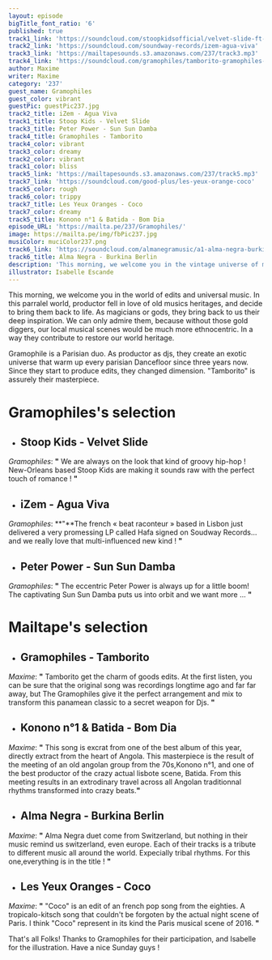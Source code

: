 ```yaml
---
layout: episode
bigTitle_font_ratio: '6'
published: true
track1_link: 'https://soundcloud.com/stoopkidsofficial/velvet-slide-ft-jo'
track2_link: 'https://soundcloud.com/soundway-records/izem-agua-viva'
track3_link: 'https://mailtapesounds.s3.amazonaws.com/237/track3.mp3'
track4_link: 'https://soundcloud.com/gramophiles/tamborito-gramophiles-edit-4'
author: Maxime
writer: Maxime
category: '237'
guest_name: Gramophiles
guest_color: vibrant
guestPic: guestPic237.jpg
track2_title: iZem - Agua Viva
track1_title: Stoop Kids - Velvet Slide
track3_title: Peter Power - Sun Sun Damba
track4_title: Gramophiles - Tamborito
track4_color: vibrant
track3_color: dreamy
track2_color: vibrant
track1_color: bliss
track5_link: 'https://mailtapesounds.s3.amazonaws.com/237/track5.mp3'
track7_link: 'https://soundcloud.com/good-plus/les-yeux-orange-coco'
track5_color: rough
track6_color: trippy
track7_title: Les Yeux Oranges - Coco
track7_color: dreamy
track5_title: Konono n°1 & Batida - Bom Dia
episode_URL: 'https://mailta.pe/237/Gramophiles/'
image: https://mailta.pe/img/fbPic237.jpg
musiColor: muciColor237.png
track6_link: 'https://soundcloud.com/almanegramusic/a1-alma-negra-burkina-berlin'
track6_title: Alma Negra - Burkina Berlin
description: 'This morning, we welcome you in the vintage universe of music.'
illustrator: Isabelle Escande
---
```

<p id="introduction"> This morning, we welcome you in the world of edits and universal music. In this parralel world, productor fell in love of old musics heritages, and decide to bring them back to life. As magicians or gods, they bring back to us their deep inspiration. We can only admire them, because without those gold diggers, our local musical scenes would be much more ethnocentric. In a way they contribute to restore our world heritage.

Gramophile is a Parisian duo. As productor as djs, they create an exotic universe that warm up every parisian Dancefloor since three years now. Since they start to produce edits, they changed dimension. "Tamborito" is assurely their masterpiece.  </p>

# **Gramophiles's selection**

+ ## Stoop Kids - Velvet Slide

_Gramophiles_: **"** We are always on the look that kind of groovy hip-hop !  New-Orleans based Stoop Kids are making it sounds raw with the perfect touch of romance ! **"**

+ ## iZem - Agua Viva
_Gramophiles_: **"**The french « beat raconteur » based in Lisbon just delivered a very promessing LP called Hafa signed on Soudway Records… and we really love that multi-influenced new kind ! **"**

+ ## Peter Power - Sun Sun Damba
_Gramophiles_: **"** The eccentric Peter Power is always up for a little boom!
The captivating Sun Sun Damba puts us into orbit and we want more ... **"**

# **Mailtape's selection**

+ ## Gramophiles - Tamborito
_Maxime_: **"** Tamborito get the charm of goods edits. At the first listen, you can be sure that the original song was recordings longtime ago and far far away, but The Gramophiles give it the perfect arrangement and mix to transform this panamean classic to a secret weapon for Djs.  **"**

+ ## Konono n°1 & Batida - Bom Dia
_Maxime_: **"** This song is excrat from one of the best album of this year, directly extract from the heart of Angola. This masterpiece is the result of the meeting of an old angolan group from the 70s,Konono n°1, and one of the best productor of the crazy actual lisbote scene, Batida. From this meeting results in an extrodinary travel across all Angolan traditionnal rhythms transformed into crazy beats.**"**

+ ## Alma Negra - Burkina Berlin
_Maxime_: **"** Alma Negra duet come from Switzerland, but nothing in their music remind us switzerland, even europe. Each of their tracks is a tribute to different music all around the world. Expecially tribal rhythms. For this one,everything is in the title !  **"**

+ ## Les Yeux Oranges - Coco
_Maxime_: **"** "Coco" is an edit of an french pop song from the eighties. A tropicalo-kitsch song that couldn't be forgoten by the actual night scene of Paris. I think "Coco" represent in its kind the Paris musical scene of 2016.  **"**

<p id="outroduction">That's all Folks! Thanks to Gramophiles for their participation, and Isabelle for the illustration. Have a nice Sunday guys ! </p>
